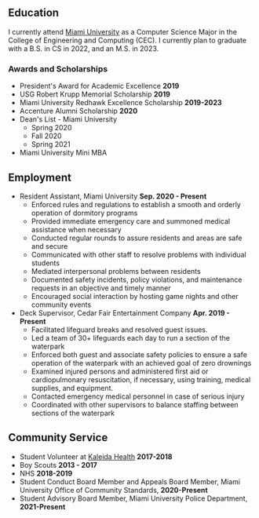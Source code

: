 ## Education
I currently attend [Miami University](/university) as a Computer Science Major in the College of Engineering and Computing (CEC).  I currently plan to graduate with a B.S. in CS in 2022, and an M.S. in 2023.
### Awards and Scholarships
- President's Award for Academic Excellence **2019**
- USG Robert Krupp Memorial Scholarship **2019**
- Miami University Redhawk Excellence Scholarship **2019-2023**
- Accenture Alumni Scholarship **2020**
- Dean's List - Miami University
	- Spring 2020
	- Fall 2020
	- Spring 2021
- Miami University Mini MBA
	
## Employment
- Resident Assistant, Miami University **Sep. 2020 - Present**
	- Enforced rules and regulations to establish a smooth and orderly operation of dormitory programs
	- Provided immediate emergency care and summoned medical assistance when necessary
	- Conducted regular rounds to assure residents and areas are safe and secure
	- Communicated with other staff to resolve problems with individual students
	- Mediated interpersonal problems between residents
	- Documented safety incidents, policy violations, and maintenance requests in an objective and timely manner
	- Encouraged social interaction by hosting game nights and other community events 
- Deck Supervisor, Cedar Fair Entertainment Company **Apr. 2019 - Present**
	- Facilitated lifeguard breaks and resolved guest issues.
	- Led a team of 30+ lifeguards each day to run a section of the waterpark
	- Enforced both guest and associate safety policies to ensure a safe operation of the waterpark with an achieved goal of zero drownings
	- Examined injured persons and administered first aid or cardiopulmonary resuscitation, if necessary, using training, medical supplies, and equipment.
	- Contacted emergency medical personnel in case of serious injury
	- Coordinated with other supervisors to balance staffing between sections of the waterpark
	
## Community Service
- Student Volunteer at [Kaleida Health](https://www.kaleidahealth.org) **2017-2018**
- Boy Scouts **2013 - 2017**
- NHS **2018-2019**
- Student Conduct Board Member and Appeals Board Member, Miami University Office of Community Standards, **2020-Present**
- Student Advisory Board Member, Miami University Police Department, **2021-Present**